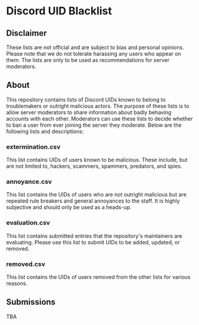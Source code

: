 # Discord UID Blacklist
## Disclaimer
These lists are not official and are subject to bias and personal opinions. Please note that we do not tolerate harassing any users who appear on them. The lists are only to be used as recommendations for server moderators.
## About
This repository contains lists of Discord UIDs known to belong to troublemakers or outright malicious actors. The purpose of these lists is to allow server moderators to share information about badly behaving accounts with each other. Moderators can use these lists to decide whether to ban a user from ever joining the server they moderate. Below are the following lists and descriptions:
### extermination.csv
This list contains UIDs of users known to be malicious. These include, but are not limited to, hackers, scammers, spammers, predators, and spies.
### annoyance.csv
This list contains the UIDs of users who are not outright malicious but are repeated rule breakers and general annoyances to the staff. It is highly subjective and should only be used as a heads-up.
### evaluation.csv
This list contains submitted entries that the repository's maintainers are evaluating. Please use this list to submit UIDs to be added, updated, or removed.
### removed.csv
This list contains the UIDs of users removed from the other lists for various reasons.
## Submissions
TBA